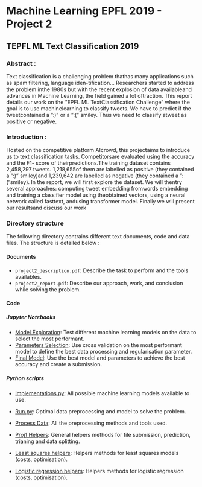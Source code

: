 # Machine Learning EPFL 2019 - Project 2

## TEPFL ML Text Classification 2019

### Abstract :

Text  classification  is  a  challenging  problem  thathas  many  applications  such  as  spam  filtering,  language  iden-tification...   Researchers   started   to   address   the   problem   inthe  1980s  but  with  the  recent  explosion  of  data  availableand  advances  in  Machine  Learning,  the  field  gained  a  lot  oftraction. This report details our work on the ”EPFL ML TextClassification  Challenge”  where  the  goal  is  to  use  machinelearning  to  classify  tweets.  We  have  to  predict  if  the  tweetcontained  a  ”:)”  or  a  ”:(”  smiley.  Thus  we  need  to  classify  atweet as positive or negative. 

### Introduction :

Hosted on the competitive platform AIcrowd, this projectaims to introduce us to text classification tasks. Competitorsare evaluated using the accuracy and the F1- score of theirpredictions.The training dataset contains 2,458,297 tweets. 1,218,655of them are labelled as positive (they contained a ”:)” smiley)and 1,239,642 are labelled as negative (they contained a ”:(”smiley). In the report, we will first explore the dataset. We will thentry  several  approaches:  computing  tweet  embedding  fromwords  embedding  and  training  a  classifier  model  using  theobtained vectors, using a neural network called fasttext, andusing transformer model. Finally we will present our resultsand discuss our work

### Directory structure

The following directory contrains different text documents, code and data files. The structure is detailed below :

#### Documents

- `project2_description.pdf`: Describe the task to perform and the tools availables.
- `project2_report.pdf`: Describe our approach, work, and conclusion while solving the problem.

#### Code

##### Jupyter Notebooks
- [Model Exploration](./scripts/model_exploration.ipynb): Test different machine learning models on the data to select the most performant.
- [Parameters Selection](./scripts/params_selection.ipynb): Use cross validation on the most performant model to define the best data processing and regularisation parameter.
- [Final Model](./scripts/final_model.ipynb): Use the best model and parameters to achieve the best accuracy and create a submission.

##### Python scripts

- [Implementations.py](./scripts/implementations.py): All possible machine learning models available to use.
- [Run.py](./scripts/run.py): Optimal data preprocessing and model to solve the problem.


- [Process Data](./scripts/process_data.py): All the preprocessing methods and tools used.
- [Proj1 Helpers](./scripts/proj1_helpers.py): General helpers methods for file submission, prediction, trianing and data splitting.
- [Least squares helpers](./scripts/least_squares_helpers.py): Helpers methods for least squares models (costs, optimisation).
- [Logistic regression helpers](./scripts/logistic_regression_helpers.py): Helpers methods for logistic regression (costs, optimisation).
